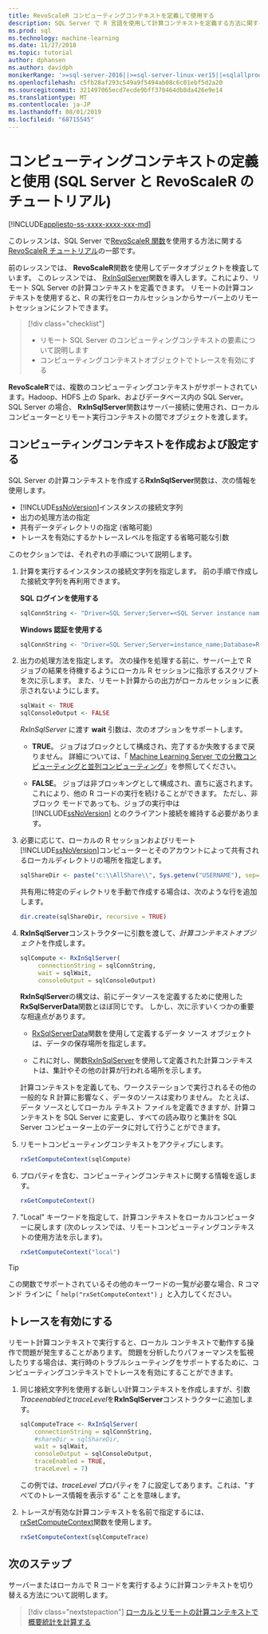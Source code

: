 ```yaml
---
title: RevoScaleR コンピューティングコンテキストを定義して使用する
description: SQL Server で R 言語を使用して計算コンテキストを定義する方法に関するチュートリアルチュートリアルです。
ms.prod: sql
ms.technology: machine-learning
ms.date: 11/27/2018
ms.topic: tutorial
author: dphansen
ms.author: davidph
monikerRange: '>=sql-server-2016||>=sql-server-linux-ver15||=sqlallproducts-allversions'
ms.openlocfilehash: c5fb28af293c549a9f5494ab08c6c01ebf5d2a20
ms.sourcegitcommit: 321497065ecd7ecde9bff378464db8da426e9e14
ms.translationtype: MT
ms.contentlocale: ja-JP
ms.lasthandoff: 08/01/2019
ms.locfileid: "68715545"
---
```

# <a name="define-and-use-compute-contexts-sql-server-and-revoscaler-tutorial"></a>コンピューティングコンテキストの定義と使用 (SQL Server と RevoScaleR のチュートリアル)
[!INCLUDE[appliesto-ss-xxxx-xxxx-xxx-md](../../includes/appliesto-ss-xxxx-xxxx-xxx-md.md)]

このレッスンは、SQL Server で[RevoScaleR 関数](https://docs.microsoft.com/machine-learning-server/r-reference/revoscaler/revoscaler)を使用する方法に関する[RevoScaleR チュートリアル](deepdive-data-science-deep-dive-using-the-revoscaler-packages.md)の一部です。

前のレッスンでは、 **RevoScaleR**関数を使用してデータオブジェクトを検査しています。 このレッスンでは、 [RxInSqlServer](https://docs.microsoft.com/machine-learning-server/r-reference/revoscaler/rxinsqlserver)関数を導入します。これにより、リモート SQL Server の計算コンテキストを定義できます。 リモートの計算コンテキストを使用すると、R の実行をローカルセッションからサーバー上のリモートセッションにシフトできます。 

> [!div class="checklist"]
> * リモート SQL Server のコンピューティングコンテキストの要素について説明します
> * コンピューティングコンテキストオブジェクトでトレースを有効にする

**RevoScaleR**では、複数のコンピューティングコンテキストがサポートされています。Hadoop、HDFS 上の Spark、およびデータベース内の SQL Server。 SQL Server の場合、 **RxInSqlServer**関数はサーバー接続に使用され、ローカルコンピューターとリモート実行コンテキストの間でオブジェクトを渡します。

## <a name="create-and-set-a-compute-context"></a>コンピューティングコンテキストを作成および設定する

SQL Server の計算コンテキストを作成する**RxInSqlServer**関数は、次の情報を使用します。

+ [!INCLUDE[ssNoVersion](../../includes/ssnoversion-md.md)]インスタンスの接続文字列
+ 出力の処理方法の指定
+ 共有データディレクトリの指定 (省略可能)
+ トレースを有効にするかトレースレベルを指定する省略可能な引数

このセクションでは、それぞれの手順について説明します。

1. 計算を実行するインスタンスの接続文字列を指定します。 前の手順で作成した接続文字列を再利用できます。

    **SQL ログインを使用する**

    ```R
    sqlConnString <- "Driver=SQL Server;Server=<SQL Server instance name>; Database=<database name>;Uid=<SQL user nme>;Pwd=<password>"
      ```

    **Windows 認証を使用する**

    ```R
    sqlConnString <- "Driver=SQL Server;Server=instance_name;Database=RevoDeepDive;Trusted_Connection=True"
    ```
    
2. 出力の処理方法を指定します。 次の操作を処理する前に、サーバー上で R ジョブの結果を待機するようにローカル R セッションに指示するスクリプトを次に示します。 また、リモート計算からの出力がローカルセッションに表示されないようにします。
  
    ```R
    sqlWait <- TRUE
    sqlConsoleOutput <- FALSE
    ```
  
    *RxInSqlServer* に渡す **wait** 引数は、次のオプションをサポートします。
  
    -   **TRUE**。 ジョブはブロックとして構成され、完了するか失敗するまで戻りません。  詳細については、「 [Machine Learning Server での分散コンピューティングと並列コンピューティング](https://docs.microsoft.com/machine-learning-server/r/how-to-revoscaler-distributed-computing)」を参照してください。
  
    -   **FALSE**。 ジョブは非ブロッキングとして構成され、直ちに返されます。これにより、他の R コードの実行を続けることができます。 ただし、非ブロック モードであっても、ジョブの実行中は [!INCLUDE[ssNoVersion](../../includes/ssnoversion-md.md)] とのクライアント接続を維持する必要があります。

3. 必要に応じて、ローカルの R セッションおよびリモート[!INCLUDE[ssNoVersion](../../includes/ssnoversion-md.md)]コンピューターとそのアカウントによって共有されるローカルディレクトリの場所を指定します。

    ```R
    sqlShareDir <- paste("c:\\AllShare\\", Sys.getenv("USERNAME"), sep="")
    ```
    
   共有用に特定のディレクトリを手動で作成する場合は、次のような行を追加します。

    ```R
    dir.create(sqlShareDir, recursive = TRUE)
    ```

4. **RxInSqlServer**コンストラクターに引数を渡して、*計算コンテキストオブジェクト*を作成します。

    ```R
    sqlCompute <- RxInSqlServer(  
         connectionString = sqlConnString,
         wait = sqlWait,
         consoleOutput = sqlConsoleOutput)
    ```
    
    **RxInSqlServer**の構文は、前にデータソースを定義するために使用した**RxSqlServerData**関数とほぼ同じです。 しかし、次に示すいくつかの重要な相違点があります。
      
    - [RxSqlServerData](https://docs.microsoft.com/machine-learning-server/r-reference/revoscaler/rxsqlserverdata)関数を使用して定義するデータ ソース オブジェクトは、データの保存場所を指定します。
    
    - これに対し、関数[RxInSqlServer](https://docs.microsoft.com/machine-learning-server/r-reference/revoscaler/rxinsqlserver)を使用して定義された計算コンテキストは、集計やその他の計算が行われる場所を示します。
    
    計算コンテキストを定義しても、ワークステーションで実行されるその他の一般的な R 計算に影響なく、データのソースは変わりません。 たとえば、データ ソースとしてローカル テキスト ファイルを定義できますが、計算コンテキストを SQL Server に変更し、すべての読み取りと集計を SQL Server コンピューター上のデータに対して行うことができます。

5. リモートコンピューティングコンテキストをアクティブにします。

    ```R
    rxSetComputeContext(sqlCompute)
    ```

6. プロパティを含む、コンピューティングコンテキストに関する情報を返します。

    ```R
    rxGetComputeContext()
    ```

7. "Local" キーワードを指定して、計算コンテキストをローカルコンピューターに戻します (次のレッスンでは、リモートコンピューティングコンテキストの使用方法を示します)。

    ```R
    rxSetComputeContext("local")
    ```

> [!Tip]
> この関数でサポートされているその他のキーワードの一覧が必要な場合、R コマンド ラインに「 `help("rxSetComputeContext")` 」と入力してください。

## <a name="enable-tracing"></a>トレースを有効にする

リモート計算コンテキストで実行すると、ローカル コンテキストで動作する操作で問題が発生することがあります。 問題を分析したりパフォーマンスを監視したりする場合は、実行時のトラブルシューティングをサポートするために、コンピューティングコンテキストでトレースを有効にすることができます。

1. 同じ接続文字列を使用する新しい計算コンテキストを作成しますが、引数*Traceenabled*と*traceLevel*を**RxInSqlServer**コンストラクターに追加します。

    ```R
    sqlComputeTrace <- RxInSqlServer(
        connectionString = sqlConnString,
        #shareDir = sqlShareDir,
        wait = sqlWait,
        consoleOutput = sqlConsoleOutput,
        traceEnabled = TRUE,
        traceLevel = 7)
    ```
  
   この例では、*traceLevel* プロパティを 7 に設定してあります。これは、"すべてのトレース情報を表示する" ことを意味します。

2. トレースが有効な計算コンテキストを名前で指定するには、 [rxSetComputeContext](https://docs.microsoft.com/machine-learning-server/r-reference/revoscaler/rxsetcomputecontext)関数を使用します。

    ```R
    rxSetComputeContext(sqlComputeTrace)
    ```

## <a name="next-steps"></a>次のステップ

サーバーまたはローカルで R コードを実行するように計算コンテキストを切り替える方法について説明します。

> [!div class="nextstepaction"]
> [ローカルとリモートの計算コンテキストで概要統計を計算する](../../advanced-analytics/tutorials/deepdive-create-and-run-r-scripts.md)